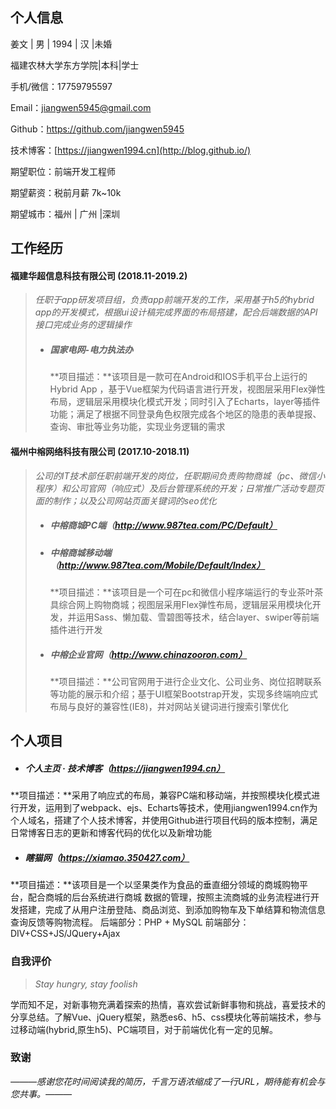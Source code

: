 ## 个人信息

姜文 | 男 | 1994 | 汉 |未婚

福建农林大学东方学院|本科|学士 

手机/微信：17759795597

Email：jiangwen5945@gmail.com

Github：https://github.com/jiangwen5945

技术博客：[https://jiangwen1994.cn](http://blog.github.io/) 

期望职位：前端开发工程师

期望薪资：税前月薪 7k~10k

期望城市：福州 | 广州 |深圳

## 工作经历

#### 福建华超信息科技有限公司 (2018.11-2019.2)

> *任职于app研发项目组，负责app前端开发的工作，采用基于h5的hybrid app的开发模式，根据ui设计稿完成界面的布局搭建，配合后端数据的API接口完成业务的逻辑操作*
>
> - ##### 国家电网-电力执法办
>
>   **项目描述：**该项目是一款可在Android和IOS手机平台上运行的Hybrid App ，基于Vue框架为代码语言进行开发，视图层采用Flex弹性布局，逻辑层采用模块化模式开发；同时引入了Echarts，layer等插件功能；满足了根据不同登录角色权限完成各个地区的隐患的表单提报、查询、审批等业务功能，实现业务逻辑的需求



#### 福州中榕网络科技有限公司 (2017.10-2018.11)

> *公司的IT技术部任职前端开发的岗位，任职期间负责购物商城（pc、微信小程序）和公司官网（响应式）及后台管理系统的开发；日常推广活动专题页面的制作；以及公司网站页面关键词的seo优化*
>
> - ##### 中榕商城PC端（http://www.987tea.com/PC/Default）
>
> - ##### 中榕商城移动端（http://www.987tea.com/Mobile/Default/Index）
>
>   **项目描述：**该项目是一个可在pc和微信小程序端运行的专业茶叶茶具综合网上购物商城；视图层采用Flex弹性布局，逻辑层采用模块化开发，并运用Sass、懒加载、雪碧图等技术，结合layer、swiper等前端插件进行开发
>
> - ##### 中榕企业官网（http://www.chinazooron.com）
>
>   **项目描述：**公司官网用于进行企业文化、公司业务、岗位招聘联系等功能的展示和介绍；基于UI框架Bootstrap开发，实现多终端响应式布局与良好的兼容性(IE8)，并对网站关键词进行搜索引擎优化

## 个人项目

- ##### 个人主页 · 技术博客（https://jiangwen1994.cn）


​	**项目描述：**采用了响应式的布局，兼容PC端和移动端，并按照模块化模式进行开发，运用到了webpack、ejs、Echarts等技术，使用jiangwen1994.cn作为个人域名，搭建了个人技术博客，并使用Github进行项目代码的版本控制，满足日常博客日志的更新和博客代码的优化以及新增功能



- ##### 瞎猫网（https://xiamao.350427.com）


​	**项目描述：**该项目是一个以坚果类作为食品的垂直细分领域的商城购物平台，配合商城的后台系统进行商城  数据的管理，按照主流商城的业务流程进行开发搭建，完成了从用户注册登陆、商品浏览、到添加购物车及下单结算和物流信息查询反馈等购物流程。
后端部分：PHP + MySQL
前端部分：DIV+CSS+JS/JQuery+Ajax

### 自我评价

> *Stay hungry, stay foolish*

​	学而知不足，对新事物充满着探索的热情，喜欢尝试新鲜事物和挑战，喜爱技术的分享总结。了解Vue、jQuery框架，熟悉es6、h5、css模块化等前端技术，参与过移动端(hybrid,原生h5)、PC端项目，对于前端优化有一定的见解。





### 致谢

*———感谢您花时间阅读我的简历，千言万语浓缩成了一行URL，期待能有机会与您共事。———*